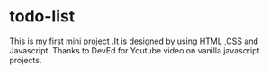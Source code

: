 # todo-list
This is my first mini project .It is designed by using HTML ,CSS and Javascript.
Thanks to DevEd for Youtube video on vanilla javascript projects.
